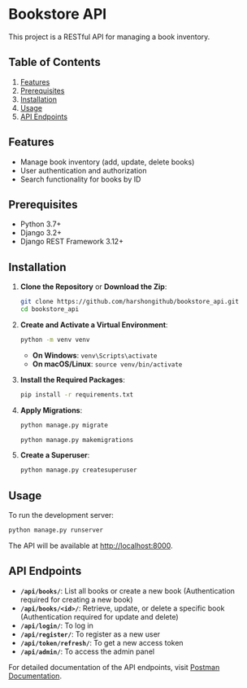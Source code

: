 # Bookstore API

This project is a RESTful API for managing a book inventory.

## Table of Contents

1. [Features](#features)
2. [Prerequisites](#prerequisites)
3. [Installation](#installation)
4. [Usage](#usage)
5. [API Endpoints](#api-endpoints)

## Features

- Manage book inventory (add, update, delete books)
- User authentication and authorization
- Search functionality for books by ID

## Prerequisites

- Python 3.7+
- Django 3.2+
- Django REST Framework 3.12+

## Installation

1. **Clone the Repository** or **Download the Zip**:

   ```bash
   git clone https://github.com/harshongithub/bookstore_api.git
   cd bookstore_api
   ```

2. **Create and Activate a Virtual Environment**:

   ```bash
   python -m venv venv 
   ```

   - **On Windows**: `venv\Scripts\activate`
   - **On macOS/Linux**: `source venv/bin/activate`

3. **Install the Required Packages**:

   ```bash
   pip install -r requirements.txt
   ```

4. **Apply Migrations**:

   ```bash
   python manage.py migrate
   ```
    ```bash
   python manage.py makemigrations
   ```

5. **Create a Superuser**:

   ```bash
   python manage.py createsuperuser
   ```

## Usage

To run the development server:

```bash
python manage.py runserver
```

The API will be available at [http://localhost:8000](http://localhost:8000).

## API Endpoints

- **`/api/books/`**: List all books or create a new book (Authentication required for creating a new book)
- **`/api/books/<id>/`**: Retrieve, update, or delete a specific book (Authentication required for update and delete)
- **`/api/login/`**: To log in
- **`/api/register/`**: To register as a new user
- **`/api/token/refresh/`**: To get a new access token
- **`/api/admin/`**: To access the admin panel

For detailed documentation of the API endpoints, visit [Postman Documentation](https://documenter.getpostman.com/view/38144718/2sAXjRV9E1).

